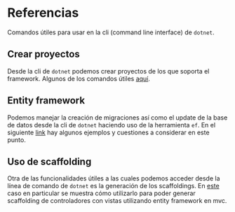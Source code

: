 # Referencias

Comandos útiles para usar en la cli (command line interface) de `dotnet`.


## Crear proyectos

Desde la cli de `dotnet` podemos crear proyectos de los que soporta el framework. 
Algunos de los comandos útiles [aquí](new-projects.md).


## Entity framework

Podemos manejar la creación de migraciones así como el update de la base de datos desde la cli de `dotnet` haciendo uso de la herramienta `ef`.
En el siguiente [link](entity-framework.md) hay algunos ejemplos y cuestiones a considerar en este punto.

## Uso de scaffolding

Otra de las funcionalidades útiles a las cuales podemos acceder desde la línea de comando de `dotnet` es la generación de los scaffoldings. 
En [este](uso-scaffolding.md) caso en particular se muestra cómo utilizarlo para poder generar scaffolding de controladores con vistas utilizando entity framework en mvc.

